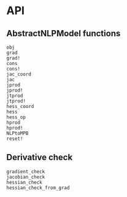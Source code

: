 # API

## AbstractNLPModel functions

```@docs
obj
grad
grad!
cons
cons!
jac_coord
jac
jprod
jprod!
jtprod
jtprod!
hess_coord
hess
hess_op
hprod
hprod!
NLPtoMPB
reset!
```

## Derivative check

```@docs
gradient_check
jacobian_check
hessian_check
hessian_check_from_grad
```
